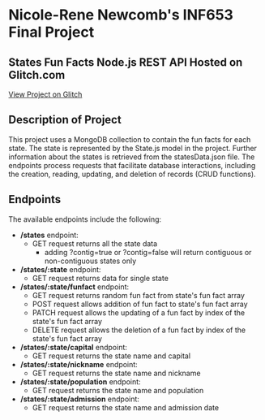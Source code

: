 # Nicole-Rene Newcomb's INF653 Final Project

## States Fun Facts Node.js REST API Hosted on Glitch.com
[View Project on Glitch](https://flowery-abiding-caption.glitch.me/)

## Description of Project
This project uses a MongoDB collection to contain the fun facts for each state. The state is represented by the State.js model in the project. Further information about the states is retrieved from the statesData.json file. The endpoints process requests that facilitate database interactions, including the creation, reading, updating, and deletion of records (CRUD functions).

## Endpoints
The available endpoints include the following: 
- **/states** endpoint: 
  - GET request returns all the state data
    - adding ?contig=true or ?contig=false will return contiguous or non-contiguous states only
- **/states/:state** endpoint:
  - GET request returns data for single state
- **/states/:state/funfact** endpoint:
  - GET request returns random fun fact from state's fun fact array
  - POST request allows addition of fun fact to state's fun fact array
  - PATCH request allows the updating of a fun fact by index of the state's fun fact array
  - DELETE request allows the deletion of a fun fact by index of the state's fun fact array
- **/states/:state/capital** endpoint:
  - GET request returns the state name and capital
- **/states/:state/nickname** endpoint:
  - GET request returns the state name and nickname
- **/states/:state/population** endpoint:
  - GET request returns the state name and population
- **/states/:state/admission** endpoint:
  - GET request returns the state name and admission date
